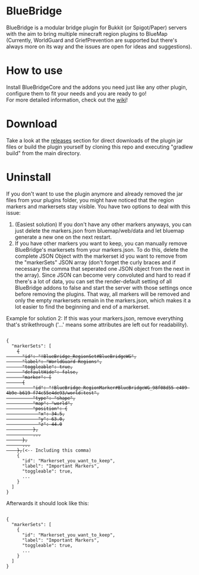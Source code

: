# BlueBridge
BlueBridge is a modular bridge plugin for Bukkit (or Spigot/Paper) servers with the aim to bring multiple minecraft region plugins to BlueMap (Currently, WorldGuard and GriefPrevention are supported but there's always more on its way and the issues are open for ideas and suggestions).

# How to use
Install BlueBridgeCore and the addons you need just like any other plugin, configure them to fit your needs and you are ready to go!  
For more detailed information, check out the [wiki](https://github.com/Mark-225/BlueBridge/wiki)!

# Download
Take a look at the [releases](https://github.com/Mark-225/BlueBridge/releases) section for direct downloads of the plugin jar files or build the plugin yourself by cloning this repo and executing "gradlew build" from the main directory.

# Uninstall
If you don't want to use the plugin anymore and already removed the jar files from your plugins folder, you might have noticed that the region markers and markersets stay visible.
You have two options to deal with this issue:
1. (Easiest solution) If you don't have any other markers anyways, you can just delete the markers.json from bluemap/web/data and let bluemap generate a new one on the next restart.
2. If you have other markers you want to keep, you can manually remove BlueBridge's markersets from your markers.json. To do this, delete the complete JSON Object with the markerset id you want to remove from the "markerSets" JSON array (don't forget the curly braces and if necessary the comma that seperated one JSON object from the next in the array). Since JSON can become very convoluted and hard to read if there's a lot of data, you can set the render-default setting of all BlueBridge addons to false and start the server with those settings once before removing the plugins. That way, all markers will be removed and only the empty markersets remain in the markers.json, which makes it a lot easier to find the beginning and end of a markerset.

Example for solution 2:
If this was your markers.json, remove everything that's strikethrough ('...' means some attributes are left out for readability).
<pre><code>
{
  "markerSets": [
    <strike>{
      "id": "!BlueBridge_RegionSet#BlueBridgeWG",
      "label": "WorldGuard Regions",
      "toggleable": true,
      "defaultHide": false,
      "marker": [
      {
          "id": "!BlueBridge_RegionMarker#BlueBridgeWG_98f08d55-e409-4b9e-b619-f74c55e4de93/world:test",
          "type": "shape",
          "map": "world",
          "position": {
            "x": 34.5,
            "y": 63.0,
            "z": 44.0
          },
          ...
      },
      ...
    },</strike>(<-- Including this comma)
    {
      "id": "Markerset_you_want_to_keep",
      "label": "Important Markers",
      "toggleable": true,
      ...
    }
  ]
}
</code></pre>

Afterwards it should look like this:
<pre><code>
{
  "markerSets": [
    {
      "id": "Markerset_you_want_to_keep",
      "label": "Important Markers",
      "toggleable": true,
      ...
    }
  ]
}
</code></pre>
